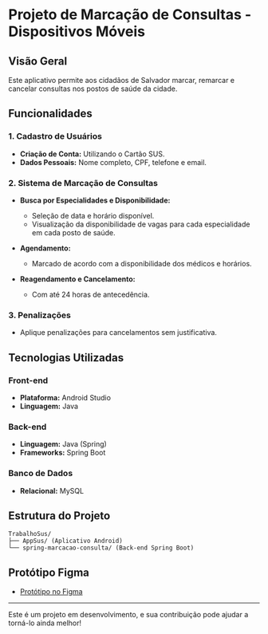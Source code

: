 # Projeto de Marcação de Consultas - Dispositivos Móveis

## Visão Geral
Este aplicativo permite aos cidadãos de Salvador marcar, remarcar e cancelar consultas nos postos de saúde da cidade.

## Funcionalidades

### 1. Cadastro de Usuários
- **Criação de Conta:** Utilizando o Cartão SUS.
- **Dados Pessoais:** Nome completo, CPF, telefone e email.

### 2. Sistema de Marcação de Consultas
- **Busca por Especialidades e Disponibilidade:** 
  - Seleção de data e horário disponível.
  - Visualização da disponibilidade de vagas para cada especialidade em cada posto de saúde.
  
- **Agendamento:**
  - Marcado de acordo com a disponibilidade dos médicos e horários.

- **Reagendamento e Cancelamento:**
  - Com até 24 horas de antecedência.

### 3. Penalizações
- Aplique penalizações para cancelamentos sem justificativa.

## Tecnologias Utilizadas

### Front-end
- **Plataforma:** Android Studio
- **Linguagem:** Java

### Back-end
- **Linguagem:** Java (Spring)
- **Frameworks:** Spring Boot

### Banco de Dados
- **Relacional:** MySQL

## Estrutura do Projeto

```
TrabalhoSus/
├── AppSus/ (Aplicativo Android)
└── spring-marcacao-consulta/ (Back-end Spring Boot)
```

## Protótipo Figma
- [Protótipo no Figma](https://www.figma.com/design/U130GOItYfP5pNOQFjYZPz/Dispositivosmoveis?node-id=0-1&t=ZzH7kUG1XpqKz2F6-1)

---

Este é um projeto em desenvolvimento, e sua contribuição pode ajudar a torná-lo ainda melhor!
